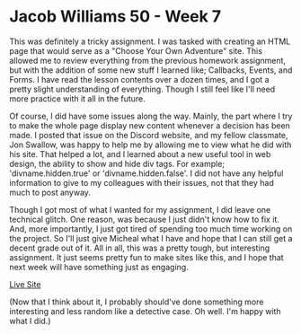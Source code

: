 # Jacob Williams 50 - Week 7

This was definitely a tricky assignment.  I was tasked with creating an HTML page that would serve as a "Choose Your Own Adventure" site.  This allowed me to review everything from the previous homework assignment, but with the addition of some new stuff I learned like; Callbacks, Events, and Forms.  I have read the lesson contents over a dozen times, and I got a pretty slight understanding of everything.  Though I still feel like I'll need more practice with it all in the future.

Of course, I did have some issues along the way.  Mainly, the part where I try to make the whole page display new content whenever a decision has been made.  I posted that issue on the Discord website, and my fellow classmate, Jon Swallow, was happy to help me by allowing me to view what he did with his site.  That helped a lot, and I learned about a new useful tool in web design, the ability to show and hide div tags.  For example; 'divname.hidden.true' or 'divname.hidden.false'.  I did not have any helpful information to give to my colleagues with their issues, not that they had much to post anyway.

Though I got most of what I wanted for my assignment, I did leave one technical glitch.  One reason, was because I just didn't know how to fix it.  And, more importantly, I just got tired of spending too much time working on the project.  So I'll just give Micheal what I have and hope that I can still get a decent grade out of it.  All in all, this was a pretty tough, but interesting assignment.  It just seems pretty fun to make sites like this, and I hope that next week will have something just as engaging.

[Live Site](https://jaketheflare.github.io/441-work/HW-7/index.html)

(Now that I think about it, I probably should've done something more interesting and less random like a detective case.  Oh well.  I'm happy with what I did.)
